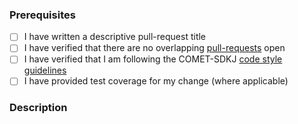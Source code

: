 ### Prerequisites

- [ ] I have written a descriptive pull-request title
- [ ] I have verified that there are no overlapping [pull-requests](https://github.com/RHEAGROUP/COMET-SDKJ-Community-Edition/pulls) open
- [ ] I have verified that I am following the COMET-SDKJ [code style guidelines](https://raw.githubusercontent.com/RHEAGROUP/COMET-SDKJ-Community-Edition/master/.github/CONTRIBUTING.md)
- [ ] I have provided test coverage for my change (where applicable)

### Description
<!-- A description of the changes proposed in the pull-request -->

<!-- Thanks for contributing to COMET-SDKJ! -->